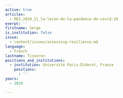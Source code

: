 ```yaml
---
active: true
articles:
  - RES_2020_11_la-lecon-de-la-pandemie-de-covid-19
exerpt: ''
firstname: Serge
is_institution: false
issue:
  - content/issues/assessing-resilience.md
language:
  - French
lastname: Tisseron
positions_and_institutions:
  - institution: Université Paris-Diderot, France
    positions:
      - ''
years:
  - 2020

---
```

